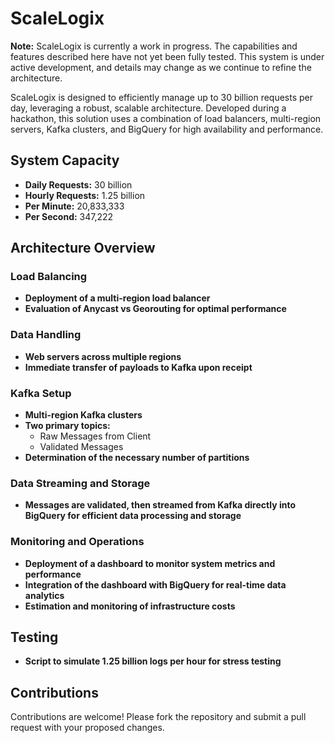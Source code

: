 # ScaleLogix

**Note:** ScaleLogix is currently a work in progress. The capabilities and features described here have not yet been fully tested. This system is under active development, and details may change as we continue to refine the architecture.

ScaleLogix is designed to efficiently manage up to 30 billion requests per day, leveraging a robust, scalable architecture. Developed during a hackathon, this solution uses a combination of load balancers, multi-region servers, Kafka clusters, and BigQuery for high availability and performance.

## System Capacity

- **Daily Requests:** 30 billion
- **Hourly Requests:** 1.25 billion
- **Per Minute:** 20,833,333
- **Per Second:** 347,222

## Architecture Overview

### Load Balancing

- **Deployment of a multi-region load balancer**
- **Evaluation of Anycast vs Georouting for optimal performance**

### Data Handling

- **Web servers across multiple regions**
- **Immediate transfer of payloads to Kafka upon receipt**

### Kafka Setup

- **Multi-region Kafka clusters**
- **Two primary topics:**
  - Raw Messages from Client
  - Validated Messages
- **Determination of the necessary number of partitions**

### Data Streaming and Storage

- **Messages are validated, then streamed from Kafka directly into BigQuery for efficient data processing and storage**

### Monitoring and Operations

- **Deployment of a dashboard to monitor system metrics and performance**
- **Integration of the dashboard with BigQuery for real-time data analytics**
- **Estimation and monitoring of infrastructure costs**

## Testing

- **Script to simulate 1.25 billion logs per hour for stress testing**


## Contributions

Contributions are welcome! Please fork the repository and submit a pull request with your proposed changes.

